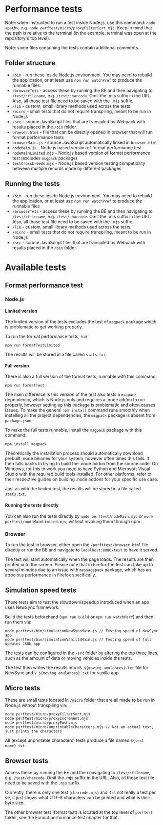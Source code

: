 # Performance tests
Note: when instructed to run a test inside Node.js, use this command: `node <path>`, e.g. `node perftest/micro/proxyFilterSort.mjs`. Keep in mind that the path is relative to the terminal (in the example, terminal was open at the repository's top level).

Note: some files containing the tests contain additional comments.

## Folder structure
- `/bin` - run these inside Node.js environment. You may need to rebuild the application, or at least use `npm run watchPref` to produce the runnable files.
- `/browserTets` - access these by running the BE and then navigating to `/test/:filename`, e.g. `/test/charcode`. Omit the .mjs suffix in the URL. Also, all those test file need to be saved with the `.mjs` suffix.
- `/lib` - custom, small library methods used across the tests.
- `/micro` - small tests that do not require transpiling, meant to be run in Node.js
- `/src` - source JavaScript files that are transpiled by Webpack with results placed in the `/bin` folder.
- `browser.html` - file that can be directly opened in browser that will run format performance tests
- `browserMain.js` - source JavaScript automatically linked in `browser.html`
- `nodeMain.js` - Node.js based version of format performance test
- `nodeMainLimited.mjs` - Node.js based version of format performance test (excludes `msgpack` package)
- `testCrossbreeds.mjs` - Node.js based version testing compatibility between multiple records made by different packages

## Running the tests
 - `/bin` - run these inside Node.js environment. You may need to rebuild the application, or at least use `npm run watchPref` to produce the runnable files
 - `/browserTets` - access these by running the BE and then navigating to `/test/:filename`, e.g. `/test/charcode`. Omit the .mjs suffix in the URL. Also, all those test file need to be saved with the `.mjs` suffix.
 - `/lib` - custom, small library methods used across the tests.
 - `/micro` - small tests that do not require transpiling, meant to be run in Node.js
 - `/src` - source JavaScript files that are transpiled by Webpack with results placed in the `/bin` folder.

# Available tests
## Format performance test
### Node.js
#### Limited version
The limited version of the tests excludes the test of `msgpack` package which is problematic to get working properly.

To run the format performance tests, run
```
npm run formatTestLimited
```
The results will be stored in a file called ```stats.txt```.

#### Full version
There is also a full version of the format tests, runnable with this command:
```
npm run formatTest
```
The main difference is this version of the test also tests a `msgpack` dependency, which is Node.js only and requires
a .node addon to run properly, however setting up this package is problematic and often causes issues. To make the
general `npm install` command runs smoothly when installing all the project dependencies, the `msgpack` package is
absent from `package.json`.

To make the full tests runnable, install the `msgpack` package with this command:
```
npm install msgpack
```
Theoretically the installation process should automatically download prebuilt .node binaries for your system, however
often times this fails. It then falls backs to trying to build the .node addon from the source code. On Windows, for
this to work you need to have Python and Microsoft Visual Studio with the required build tools installed. For other
platforms, refer to their respective guides on building .node addons for your specific use case.

Just as with the limited test, the results will be stored in a file called ```stats.txt```.

#### Running the tests directly
You can also run the tests directly by `node perftest/nodeMain.mjs` or `node perftest/nodeMainLimited.mjs`, without invoking them through npm.
### Browser
To run the test in browser, either open the ```/perfttest/browser.html``` file directly or run the BE and navigate to
```localhost:8080/test``` to have it served.

The test will start automatically when the page loads. The results are then printed onto the screen. Please note that in
Firefox the test can take up to several minutes due to an issue with ```messagepack``` package, which has an atrocious
performance in Firefox specifically.

## Simulation speed tests
These tests aim to test the slowdown/speedup introduced when an app uses NewSync framework.

Build the tests beforehand (`npm run build` or `npm run watchPerf`) and then run them via:
```
node perftest/bin/simulationNewSyncMain.js // Testing speed of NewSync app
node perftest/bin/simulationVanillaMain.js // Testing speed of full updates JSON app
```
The tests can be configured in the `/src` folder by altering the top three lines, such as the amount of data or moving
vehicles inside the tests.

The test then writes the results into `NS_${moving amulances}.txt` file for NewSync and `V_${moving amulances}.txt` for vanilla app.

## Micro tests
These are small tests located in `/micro` folder that are all made to be run in Node.js without transpiling via:
```
node perftest/micro/proxyFilterSort.mjs 
node perftest/micro/proxyIncrement.mjs 
node perftest/micro/proxyPush.mjs 
node perftest/micro/unprintableCharacters.mjs // Not an actual test, just prints the characters 
```
All (except unprintable characters) tests produce a file named `${test name}.txt`.

## Browser tests
Access these by running the BE and then navigating to `/test/:filename`, e.g. `/test/charcode`. Omit the .mjs suffix in the URL. Also, all those test file need to be saved with the `.mjs` suffix.

Currently, there is only one test (`charcode.mjs`) and it is not really a test per se, it just shows what UTF-8 characters can be printed and what is their byte size.

The other browser test (format test) is located at the top level of `perftest` folder, see the Format performance test chapter for that.
